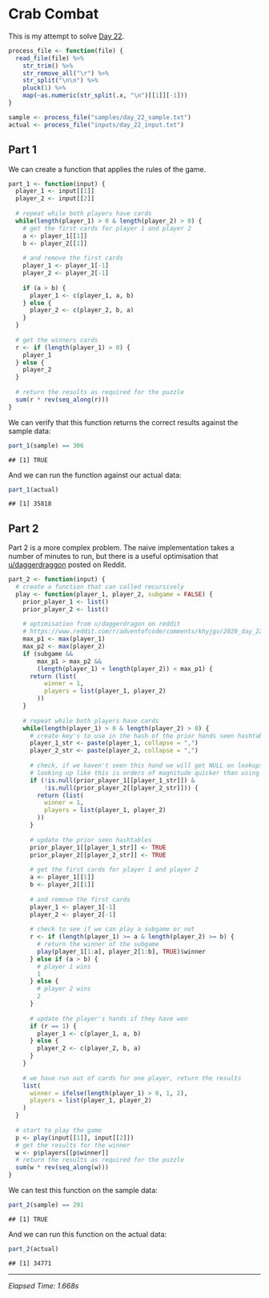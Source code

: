 # Crab Combat



This is my attempt to solve [Day 22](https://adventofcode.com/2020/day/22).


```r
process_file <- function(file) {
  read_file(file) %>%
    str_trim() %>%
    str_remove_all("\r") %>%
    str_split("\n\n") %>%
    pluck(1) %>%
    map(~as.numeric(str_split(.x, "\n")[[1]][-1]))
}

sample <- process_file("samples/day_22_sample.txt")
actual <- process_file("inputs/day_22_input.txt")
```

## Part 1

We can create a function that applies the rules of the game.


```r
part_1 <- function(input) {
  player_1 <- input[[1]]
  player_2 <- input[[2]]
  
  # repeat while both players have cards
  while(length(player_1) > 0 & length(player_2) > 0) {
    # get the first cards for player 1 and player 2
    a <- player_1[[1]]
    b <- player_2[[1]]
    
    # and remove the first cards
    player_1 <- player_1[-1]
    player_2 <- player_2[-1]
    
    if (a > b) {
      player_1 <- c(player_1, a, b)
    } else {
      player_2 <- c(player_2, b, a)
    }
  }
  
  # get the winners cards
  r <- if (length(player_1) > 0) {
    player_1
  } else {
    player_2
  }
  
  # return the results as required for the puzzle
  sum(r * rev(seq_along(r)))
}
```

We can verify that this function returns the correct results against the sample data:


```r
part_1(sample) == 306
```

```
## [1] TRUE
```

And we can run the function against our actual data:


```r
part_1(actual)
```

```
## [1] 35818
```

## Part 2

Part 2 is a more complex problem. The naive implementation takes a number of minutes to run, but there is a useful
optimisation that
[u/daggerdraggon](https://www.reddit.com/r/adventofcode/comments/khyjgv/2020_day_22_solutions/ggpcsnd/) posted on
Reddit.


```r
part_2 <- function(input) {
  # create a function that can called recursively
  play <- function(player_1, player_2, subgame = FALSE) {
    prior_player_1 <- list()
    prior_player_2 <- list()
    
    # optimisation from u/daggerdragon on reddit
    # https://www.reddit.com/r/adventofcode/comments/khyjgv/2020_day_22_solutions/ggpcsnd/
    max_p1 <- max(player_1)
    max_p2 <- max(player_2)
    if (subgame &&
        max_p1 > max_p2 &&
        (length(player_1) + length(player_2)) < max_p1) {
      return (list(
          winner = 1,
          players = list(player_1, player_2)
        ))
    }
    
    # repeat while both players have cards
    while(length(player_1) > 0 & length(player_2) > 0) {
      # create key's to use in the hash of the prior hands seen hashtables
      player_1_str <- paste(player_1, collapse = ",")
      player_2_str <- paste(player_2, collapse = ",")
      
      # check, if we haven't seen this hand we will get NULL on lookups
      # looking up like this is orders of magnitude quicker than using %in%
      if (!is.null(prior_player_1[[player_1_str]]) &
          !is.null(prior_player_2[[player_2_str]])) {
        return (list(
          winner = 1,
          players = list(player_1, player_2)
        ))
      }
      
      # update the prior seen hashtables
      prior_player_1[[player_1_str]] <- TRUE
      prior_player_2[[player_2_str]] <- TRUE
      
      # get the first cards for player 1 and player 2
      a <- player_1[[1]]
      b <- player_2[[1]]
      
      # and remove the first cards
      player_1 <- player_1[-1]
      player_2 <- player_2[-1]
      
      # check to see if we can play a subgame or not
      r <- if (length(player_1) >= a & length(player_2) >= b) {
        # return the winner of the subgame
        play(player_1[1:a], player_2[1:b], TRUE)$winner
      } else if (a > b) {
        # player 1 wins
        1
      } else {
        # player 2 wins
        2
      }
      
      # update the player's hands if they have won
      if (r == 1) {
        player_1 <- c(player_1, a, b)
      } else {
        player_2 <- c(player_2, b, a)
      }
    }
    
    # we have run out of cards for one player, return the results
    list(
      winner = ifelse(length(player_1) > 0, 1, 2),
      players = list(player_1, player_2)
    )
  }
  
  # start to play the game
  p <- play(input[[1]], input[[2]])
  # get the results for the winner
  w <- p$players[[p$winner]]
  # return the results as required for the puzzle
  sum(w * rev(seq_along(w)))
}
```

We can test this function on the sample data:


```r
part_2(sample) == 291
```

```
## [1] TRUE
```

And we can run this function on the actual data:


```r
part_2(actual)
```

```
## [1] 34771
```

---

*Elapsed Time: 1.668s*
